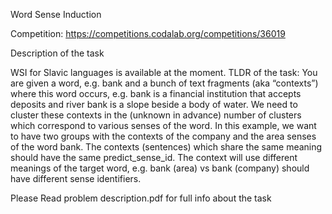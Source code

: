 Word Sense Induction

Competition: https://competitions.codalab.org/competitions/36019

Description of the task

WSI for Slavic languages is available at the
moment.
TLDR of the task: You are given a word, e.g. bank and a bunch of text fragments (aka
“contexts”) where this word occurs, e.g. bank is a financial institution that accepts
deposits and river bank is a slope beside a body of water. We need to cluster these
contexts in the (unknown in advance) number of clusters which correspond to various
senses of the word. In this example, we want to have two groups with the contexts of
the company and the area senses of the word bank. The contexts
(sentences) which share the same meaning should have the same predict_sense_id.
The context will use different meanings of the target word, e.g. bank (area) vs bank
(company) should have different sense identifiers.

Please Read problem description.pdf for full info about the task


